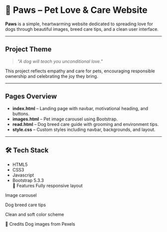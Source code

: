 # 🐾 Paws – Pet Love & Care Website

**Paws** is a simple, heartwarming website dedicated to spreading love for dogs through beautiful images, breed care tips, and a clean user interface.

---

##  Project Theme

> *"A dog will teach you unconditional love."*

This project reflects empathy and care for pets, encouraging responsible ownership and celebrating the joy they bring.

---

##  Pages Overview

- **index.html** – Landing page with navbar, motivational heading, and buttons.
- **images.html** – Pet image carousel using Bootstrap.
- **read.html** – Dog breed care guide with grooming and environment tips.
- **style.css** – Custom styles including navbar, backgrounds, and layout.

---

## 🛠️ Tech Stack

- HTML5  
- CSS3
- Javascript
- Bootstrap 5.3.3  
🌟 Features
Fully responsive layout

Image carousel

Dog breed care tips

Clean and soft color scheme

📸 Credits
Dog images from Pexels

